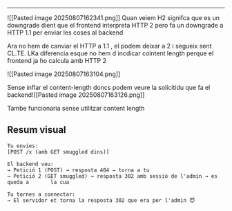 
 ---
 ![[Pasted image 20250807162341.png]]
Quan veiem H2 signifca que es un downgrade dient que el frontend interpreta HTTP 2 pero fa un downgrade a HTTP 1.1 per enviar les coses al backend


Ara no hem de canviar el HTTP a 1.1 , el podem deixar a 2
i segueix sent CL.TE. LKa diferencia esque no hem d incdicar cointent length perque el frontend ja ho calcula amb HTTP 2

![[Pasted image 20250807163104.png]]

Sense inflar el content-length doncs podem veure la solicitidu que fa el backend![[Pasted image 20250807163126.png]]

Tambe funcionaria sense utilitzar content length


## Resum visual
	
	Tu envies:
	[POST /x (amb GET smuggled dins)]
	
	El backend veu:
	→ Petició 1 (POST) → resposta 404 → torna a tu
	→ Petició 2 (GET smuggled) → resposta 302 amb sessió de l'admin → es queda a       la cua
	
	Tu tornes a connectar:
	→ El servidor et torna la resposta 302 que era per l'admin 😈


